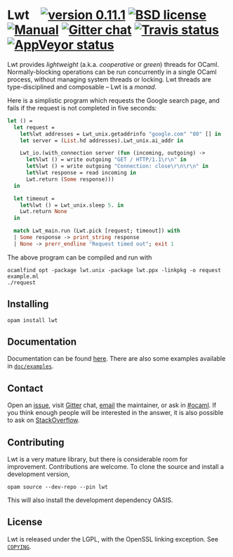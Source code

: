 # Lwt &nbsp;&nbsp; [![version 0.11.1][version]][releases] [![BSD license][license-img]][copying] [![Manual][docs-img]][manual] [![Gitter chat][gitter-img]][gitter] [![Travis status][travis-img]][travis] [![AppVeyor status][appveyor-img]][appveyor]

[version]:      https://img.shields.io/badge/version-2.5.2-blue.svg
[releases]:     https://github.com/ocsigen/lwt/releases
[license-img]:  https://img.shields.io/badge/license-LGPL-blue.svg
[gitter-img]:   https://img.shields.io/badge/chat-on_gitter-lightgrey.svg
[docs-img]:     https://img.shields.io/badge/docs-online-lightgrey.svg
[travis]:       https://travis-ci.org/ocsigen/lwt/branches
[travis-img]:   https://img.shields.io/travis/ocsigen/lwt/master.svg?label=travis
[appveyor]:     https://ci.appveyor.com/project/aantron/lwt/branch/master
[appveyor-img]: https://img.shields.io/appveyor/ci/aantron/lwt/master.svg?label=appveyor

Lwt provides *lightweight* (a.k.a. *cooperative* or *green*) threads for OCaml.
Normally-blocking operations can be run concurrently in a single OCaml process,
without managing system threads or locking. Lwt threads are type-disciplined and
composable – Lwt is a *monad*.

Here is a simplistic program which requests the Google search page, and fails
if the request is not completed in five seconds:

```ocaml
let () =
  let request =
    let%lwt addresses = Lwt_unix.getaddrinfo "google.com" "80" [] in
    let server = (List.hd addresses).Lwt_unix.ai_addr in

    Lwt_io.(with_connection server (fun (incoming, outgoing) ->
      let%lwt () = write outgoing "GET / HTTP/1.1\r\n" in
      let%lwt () = write outgoing "Connection: close\r\n\r\n" in
      let%lwt response = read incoming in
      Lwt.return (Some response)))
  in

  let timeout =
    let%lwt () = Lwt_unix.sleep 5. in
    Lwt.return None
  in

  match Lwt_main.run (Lwt.pick [request; timeout]) with
  | Some response -> print_string response
  | None -> prerr_endline "Request timed out"; exit 1
```

The above program can be compiled and run with

```
ocamlfind opt -package lwt.unix -package lwt.ppx -linkpkg -o request example.ml
./request
```

## Installing

```
opam install lwt
```

## Documentation

Documentation can be found [here][manual]. There are also some examples
available in [`doc/examples`][examples].

[manual]:   http://ocsigen.org/lwt/manual/
[examples]: https://github.com/ocsigen/lwt/tree/master/doc/examples

## Contact

Open an [issue][issues], visit [Gitter][gitter] chat, [email][email] the
maintainer, or ask in [#ocaml][irc]. If you think enough people will be
interested in the answer, it is also possible to ask on [StackOverflow][so].

[issues]: https://github.com/ocsigen/lwt/issues/new
[gitter]: https://gitter.im/ocaml-lwt/Lobby
[email]:  mailto:antonbachin@yahoo.com
[irc]:    http://webchat.freenode.net/?channels=#ocaml
[so]:     http://stackoverflow.com/questions/ask?tags=ocaml,lwt,ocaml-lwt

## Contributing

Lwt is a very mature library, but there is considerable room for improvement.
Contributions are welcome. To clone the source and install a development
version,

```
opam source --dev-repo --pin lwt
```

This will also install the development dependency OASIS.

## License

Lwt is released under the LGPL, with the OpenSSL linking exception. See
[`COPYING`][copying].

[copying]: https://github.com/ocsigen/lwt/blob/master/doc/COPYING
